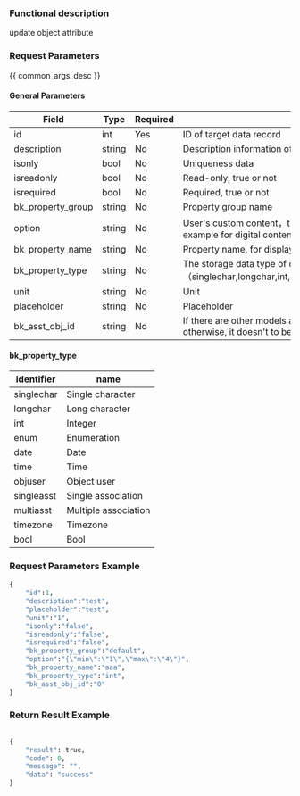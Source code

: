 ### Functional description

update object attribute

### Request Parameters

{{ common_args_desc }}

#### General Parameters

| Field                |  Type   | Required	   |  Description                                   |
|---------------------|---------|--------|-----------------------------------------|
| id                  | int     | Yes     |   ID of target data record                        |
| description         | string  | No     |  Description information of datas                          |
| isonly              | bool    | No     | Uniqueness data                              |
| isreadonly          | bool    | No     | Read-only, true or not                            |
| isrequired          | bool    | No     | Required, true or not                            |
| bk_property_group   | string  | No     | Property group name                          |
| option              | string  | No     | User's custom content，the content and format of memory is determined by caller, example for digital content({"min":"1","max":"2"})|
| bk_property_name    | string  | No     | Property name, for display                    |
| bk_property_type    | string  | No     | The storage data type of defined property field,rang list（singlechar,longchar,int,enum,date,time,objuser,singleasst,multiasst,timezone,bool)|
| unit                | string  | No     | Unit                                    |
| placeholder         | string  | No     | Placeholder                                  |
| bk_asst_obj_id      | string  | No     | If there are other models associated with the object, then must be set this field, otherwise, it doesn't to be set |

#### bk_property_type

| identifier       | name     |
|------------|----------|
| singlechar | Single character   |
| longchar   | Long character   |
| int        | Integer     |
| enum       | Enumeration |
| date       | Date     |
| time       | Time     |
| objuser    | Object user     |
| singleasst | Single association   |
| multiasst  | Multiple association   |
| timezone   | Timezone     |
| bool       | Bool     |


### Request Parameters Example

```python
{
    "id":1,
    "description":"test",
    "placeholder":"test",
    "unit":"1",
    "isonly":"false",
    "isreadonly":"false",
    "isrequired":"false",
    "bk_property_group":"default",
    "option":"{\"min\":\"1\",\"max\":\"4\"}",
    "bk_property_name":"aaa",
    "bk_property_type":"int",
    "bk_asst_obj_id":"0"
}
```

### Return Result Example

```python

{
    "result": true,
    "code": 0,
    "message": "",
    "data": "success"
}
```
